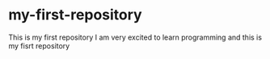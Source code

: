 # my-first-repository
This is my first repository
I am very excited to learn programming and this is my fisrt repository